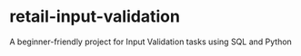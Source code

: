 # retail-input-validation
A beginner-friendly project for Input Validation tasks using SQL and Python
